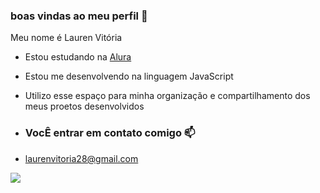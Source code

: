 ### boas vindas ao meu perfil 💚

Meu nome é Lauren Vitória

- Estou estudando na [Alura](https://www.alura.com.br)
- Estou me desenvolvendo na linguagem JavaScript
- Utilizo esse espaço para minha organização e compartilhamento dos meus proetos desenvolvidos

- ### VocÊ entrar em contato comigo 📫

- laurenvitoria28@gmail.com
  
![](https://media1.tenor.com/m/RrXsGhXSBDUAAAAC/ok-thumbs-up.gif)
